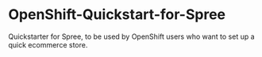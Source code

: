 OpenShift-Quickstart-for-Spree
==============================

Quickstarter for Spree, to be used by OpenShift users who want to set up a quick ecommerce store.
